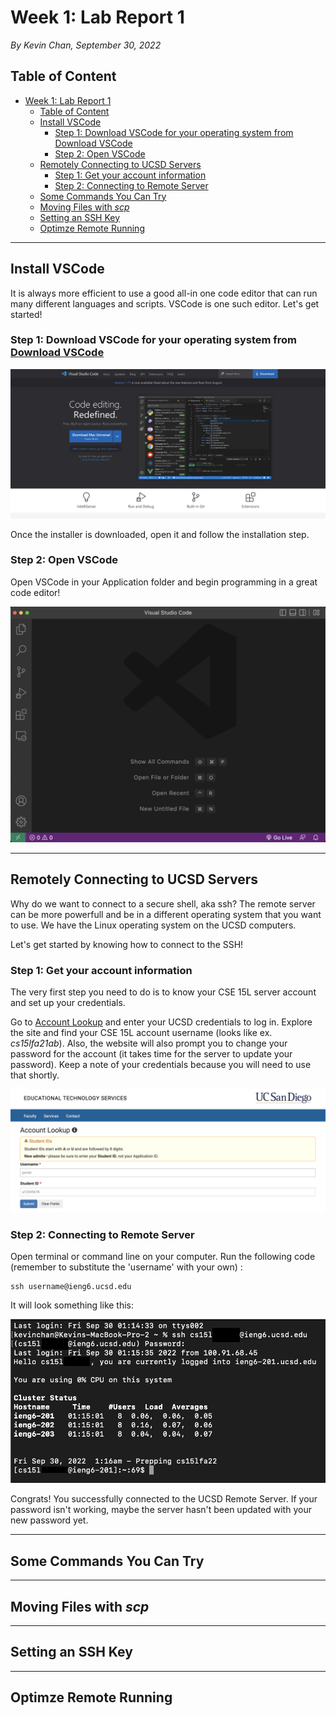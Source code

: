 # Week 1: Lab Report 1
*By Kevin Chan, September 30, 2022*

## Table of Content
- [Week 1: Lab Report 1](#week-1-lab-report-1)
  - [Table of Content](#table-of-content)
  - [Install VSCode](#install-vscode)
    - [Step 1: Download VSCode for your operating system from Download VSCode](#step-1-download-vscode-for-your-operating-system-from-download-vscode)
    - [Step 2: Open VSCode](#step-2-open-vscode)
  - [Remotely Connecting to UCSD Servers](#remotely-connecting-to-ucsd-servers)
    - [Step 1: Get your account information](#step-1-get-your-account-information)
    - [Step 2: Connecting to Remote Server](#step-2-connecting-to-remote-server)
  - [Some Commands You Can Try](#some-commands-you-can-try)
  - [Moving Files with *scp*](#moving-files-with-scp)
  - [Setting an SSH Key](#setting-an-ssh-key)
  - [Optimze Remote Running](#optimze-remote-running)

***

## Install VSCode

It is always more efficient to use a good all-in one code editor that can run many different languages and scripts. VSCode is one such editor. Let's get started!

### Step 1: Download VSCode for your operating system from [Download VSCode](https://code.visualstudio.com)

![](vscode_download.png)

Once the installer is downloaded, open it and follow the installation step.
### Step 2: Open VSCode
Open VSCode in your Application folder and begin programming in a great code editor!

![](vscode_empty.png)

***

## Remotely Connecting to UCSD Servers

Why do we want to connect to a secure shell, aka ssh? The remote server can be more powerfull and be in a different operating system that you want to use. We have the Linux operating system on the UCSD computers.

Let's get started by knowing how to connect to the SSH!

### Step 1: Get your account information

The very first step you need to do is to know your CSE 15L server account and set up your credentials.

Go to [Account Lookup](https://sdacs.ucsd.edu/~icc/index.php) and enter your UCSD credentials to log in. Explore the site and find your CSE 15L account username (looks like ex. *cs15lfa21ab*). Also, the website will also prompt you to change your password for the account (it takes time for the server to update your password). Keep a note of your credentials because you will need to use that shortly.

![](ssh_account.png)

### Step 2: Connecting to Remote Server

Open terminal or command line on your computer. Run the following code (remember to substitute the 'username' with your own) :
```
ssh username@ieng6.ucsd.edu
```

It will look something like this:

![](ssh_login.png)

Congrats! You successfully connected to the UCSD Remote Server. If your password isn't working, maybe the server hasn't been updated with your new password yet.

***

## Some Commands You Can Try

***

## Moving Files with *scp*

***

## Setting an SSH Key

***

## Optimze Remote Running